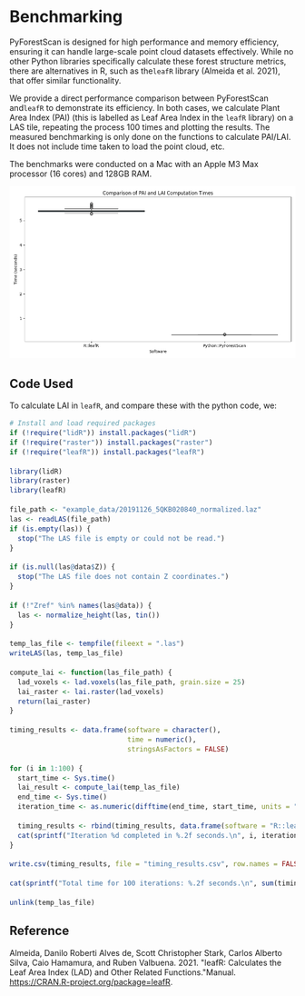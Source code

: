 # Benchmarking

PyForestScan is designed for high performance and memory efficiency, ensuring it can handle large-scale point cloud datasets effectively. While no other Python libraries specifically calculate these forest structure metrics, there are alternatives in R, such as the`leafR` library (Almeida et al. 2021), that offer similar functionality.

We provide a direct performance comparison between PyForestScan and`leafR` to demonstrate its efficiency. In both cases, we calculate Plant Area Index (PAI) (this is labelled as Leaf Area Index in the `leafR` library) on a LAS tile, repeating the process 100 times and plotting the results. The measured benchmarking is only done on the functions to calculate PAI/LAI. It does not include time taken to load the point cloud, etc.


The benchmarks were conducted on a Mac with an Apple M3 Max processor (16 cores) and 128GB RAM.

![Benchmark comparison between PyForestScan and leafR](images/lai_computation_times.png)

## Code Used
To calculate LAI in `leafR`, and compare these with the python code, we:

```R
# Install and load required packages
if (!require("lidR")) install.packages("lidR")
if (!require("raster")) install.packages("raster")
if (!require("leafR")) install.packages("leafR")

library(lidR)
library(raster)
library(leafR)

file_path <- "example_data/20191126_5QKB020840_normalized.laz"
las <- readLAS(file_path)
if (is.empty(las)) {
  stop("The LAS file is empty or could not be read.")
}

if (is.null(las@data$Z)) {
  stop("The LAS file does not contain Z coordinates.")
}

if (!"Zref" %in% names(las@data)) {
  las <- normalize_height(las, tin())
}

temp_las_file <- tempfile(fileext = ".las")
writeLAS(las, temp_las_file)

compute_lai <- function(las_file_path) {
  lad_voxels <- lad.voxels(las_file_path, grain.size = 25)
  lai_raster <- lai.raster(lad_voxels)
  return(lai_raster)
}

timing_results <- data.frame(software = character(),
                             time = numeric(),
                             stringsAsFactors = FALSE)

for (i in 1:100) {
  start_time <- Sys.time()
  lai_result <- compute_lai(temp_las_file)
  end_time <- Sys.time()
  iteration_time <- as.numeric(difftime(end_time, start_time, units = "secs"))
  
  timing_results <- rbind(timing_results, data.frame(software = "R::leafR", time = iteration_time))
  cat(sprintf("Iteration %d completed in %.2f seconds.\n", i, iteration_time))
}

write.csv(timing_results, file = "timing_results.csv", row.names = FALSE)

cat(sprintf("Total time for 100 iterations: %.2f seconds.\n", sum(timing_results$time)))

unlink(temp_las_file)
```

## Reference

Almeida, Danilo Roberti Alves de, Scott Christopher Stark, Carlos Alberto Silva, Caio Hamamura, and Ruben Valbuena. 2021. "leafR: Calculates the Leaf Area Index (LAD) and Other Related Functions."Manual. <https://CRAN.R-project.org/package=leafR>.
